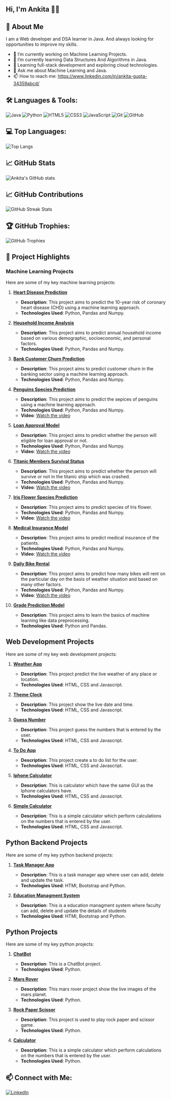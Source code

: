 ## Hi, I'm Ankita 👋👋

## 🚀 About Me

I am a Web developer and DSA learner in Java. And always looking for opportunities to improve my skills.

- 🔭 I’m currently working on Machine Learning Projects.
- 🌱 I’m currently learning Data Structures And Algorithms in Java.
- 🌱 Learning full-stack development and exploring cloud technologies.
- 💬 Ask me about Machine Learning and Java. 
- 📫 How to reach me: https://www.linkedin.com/in/ankita-gupta-34359abcd/

## 🛠️ Languages & Tools:
![Java](https://img.shields.io/badge/Java-ED8B00?style=for-the-badge&logo=java&logoColor=white)
![Python](https://img.shields.io/badge/Python-3776AB?style=for-the-badge&logo=python&logoColor=white)
![HTML5](https://img.shields.io/badge/HTML5-E34F26?style=for-the-badge&logo=html5&logoColor=white)
![CSS3](https://img.shields.io/badge/CSS3-1572B6?style=for-the-badge&logo=css3&logoColor=white)
![JavaScript](https://img.shields.io/badge/JavaScript-F7DF1E?style=for-the-badge&logo=javascript&logoColor=black)
![Git](https://img.shields.io/badge/Git-F05032?style=for-the-badge&logo=git&logoColor=white)
![GitHub](https://img.shields.io/badge/GitHub-181717?style=for-the-badge&logo=github&logoColor=white)

## 💻 Top Languages:
![Top Langs](https://github-readme-stats.vercel.app/api/top-langs/?username=ankita34359&layout=compact&theme=radical)


## 📈 GitHub Stats

![Ankita's GitHub stats](https://github-readme-stats.vercel.app/api?username=ankita34359&show_icons=true&theme=radical)

## 📈 GitHub Contributions
![GitHub Streak Stats](https://github-readme-streak-stats.herokuapp.com/?user=ankita34359&theme=radical)


## 🏆 GitHub Trophies:
![GitHub Trophies](https://github-profile-trophy.vercel.app/?username=ankita34359&theme=radical)

## 🚀 Project Highlights

 ###  Machine Learning Projects

Here are some of my key machine learning projects:

1. **[Heart Disease Prediction](https://github.com/ankita34359/Machine-Learning-Heart-Disease-Prediction-Project-1-)**
   - **Description**: This project aims to predict the 10-year risk of coronary heart disease (CHD) using a machine learning approach. 
   - **Technologies Used**: Python, Pandas and Numpy.

2. **[Household Income Analysis](https://github.com/ankita34359/Machine-Learning-Household-Income-Analysis-Project-2)**
   - **Description**: This project aims to predict annual household income based on various demographic, socioeconomic, and personal factors.
   - **Technologies Used**: Python, Pandas and Numpy.
   
3. **[Bank Customer Churn Prediction](https://github.com/ankita34359/Machine-Learning-Bank-Customer-Churn-Prediction-Project-3)**
   - **Description**: This project aims to predict customer churn in the banking sector using a machine learning approach. 
   - **Technologies Used**: Python, Pandas and Numpy.
  
4. **[Penguins Species Prediction](https://github.com/ankita34359/Machine-Learning-Penguin-Model-Comparing-Algorithms-KNN-DT-RFC)**
   - **Description**: This project aims to predict the sepices of penguins using a machine learning approach. 
   - **Technologies Used**: Python, Pandas and Numpy.
   - **Video**: [Watch the video](https://youtu.be/VaU8UQs-CAY)

6. **[Loan Approval Model](https://github.com/ankita34359/Machine-Learning-Decision-Tree-Loan-Approval-Model)**
   - **Description**: This project aims to predict whether the person will eligible for loan approval or not. 
   - **Technologies Used**: Python, Pandas and Numpy.
   - **Video**: [Watch the video](https://youtu.be/FeKD8zO4BQM?feature=shared)
  
7. **[Titanic Members Survival Status](https://github.com/ankita34359/Machine-Learning-Logistic-Regression-Titanic-)**
   - **Description**: This project aims to predict whether the person will survive or not in the titanic ship which was crashed. 
   - **Technologies Used**: Python, Pandas and Numpy.
   - **Video**: [Watch the video](https://youtu.be/e4mNk0_8vTc?feature=shared)
  
8. **[Iris Flower Species Prediction](https://github.com/ankita34359/Machine-Learning-KNN-Algo-Iris-Model)**
    - **Description**: This project aims to predict species of Iris flower. 
    - **Technologies Used**: Python, Pandas and Numpy.
    - **Video**: [Watch the video](https://youtu.be/aGFYa_Lq_N0?feature=shared)

  
9.  **[Medical Insurance Model](https://github.com/ankita34359/Machine-Learning-Regression-Medical-Insurance-2)**
    - **Description**: This project aims to predict medical insurance of the patients. 
    - **Technologies Used**: Python, Pandas and Numpy.
    - **Video**: [Watch the video](https://youtu.be/pbxyqe5jvcQ?feature=shared)


9.  **[Daily Bike Rental](https://github.com/ankita34359/Machine-Learning-Regression-Train-Model-Daily-Bike-Rental-1)**
    - **Description**: This project aims to predict how many bikes will rent on the particular day on the basis of weather situation and based on many other 
      factors. 
    - **Technologies Used**: Python, Pandas and Numpy.
    - **Video**: [Watch the video](https://youtu.be/HB9T9Url7pQ?feature=shared)

10.  **[Grade Prediction Model](https://github.com/ankita34359/Machine-Learning-Data-Processing-Grade-1-)**
     - **Description**: This project aims to learn the basics of machine learning like data preprocessing. 
     - **Technologies Used**: Python and Pandas.



 ##  Web Development Projects

Here are some of my key web development projects:

1. **[Weather App](https://github.com/ankita34359/Weather-app-js-project)**
   - **Description**: This project predict the live weather of any place or location. 
   - **Technologies Used**: HTML, CSS and Javascript.
  
2. **[Theme Clock](https://github.com/ankita34359/Theme-Clock)**
   - **Description**: This project show the live date and time.
   - **Technologies Used**: HTML, CSS and Javascript.
  
3. **[Guess Number](https://github.com/ankita34359/Guess-My-Number)**
   - **Description**: This project guess the numbers that is entered by the user.
   - **Technologies Used**: HTML, CSS and Javascript.
  
4. **[To Do App](https://github.com/ankita34359/To-do-App-by-using-Javascript)**
   - **Description**: This project create a to do list for the user. 
   - **Technologies Used**: HTML, CSS and Javascript.

5. **[Iphone Calculator](https://github.com/ankita34359/Iphone-Calculator-project)**
   - **Description**: This is calculator which have the same GUI as the Iphone calculators have. 
   - **Technologies Used**: HTML, CSS and Javascript.
  
6. **[Simple Calculator](https://github.com/ankita34359/SimpleCalculatorApp-js-project)**
   - **Description**: This is a simple calculator which perform calculations on the numbers that is entered by the user.
   - **Technologies Used**: HTML, CSS and Javascript.


 ##  Python Backend Projects

Here are some of my key python backend projects:

1. **[Task Manager App](https://github.com/ankita34359/TaskManagerApp)**
   - **Description**: This is a task manager app where user can add, delete and update the task.
   - **Technologies Used**: HTMl, Bootstrap and Python.

2. **[Education Managment System](https://github.com/ankita34359/Education-Managment-System)**
   - **Description**: This is a education managment system where faculty can add, delete and update the details of students
   - **Technologies Used**: HTMl, Bootstrap and Python.

    
  
 ##  Python Projects

Here are some of my key python projects:

1. **[ChatBot](https://github.com/ankita34359/ChatBot-project)**
   - **Description**: This is a ChatBot project.
   - **Technologies Used**: Python.
  
2. **[Mars Rover](https://github.com/ankita34359/Mars-Rover-python-project)**
   - **Description**: This mars rover project show the live images of the mars planet.
   - **Technologies Used**: Python.
  
3. **[Rock Paper Scissor](https://github.com/ankita34359/RockPaperScissor-python-project)**
   - **Description**: This project is used to play rock paper and scissor game. 
   - **Technologies Used**: Python.
  
4. **[Calculator](https://github.com/ankita34359/calculator-project)**
   - **Description**: This is a simple calculator which perform calculations on the numbers that is entered by the user.
   - **Technologies Used**: Python.


## 📫 Connect with Me:
[![LinkedIn](https://img.shields.io/badge/LinkedIn-Connect-blue)](https://www.linkedin.com/in/ankita-gupta-34359abcd/)
